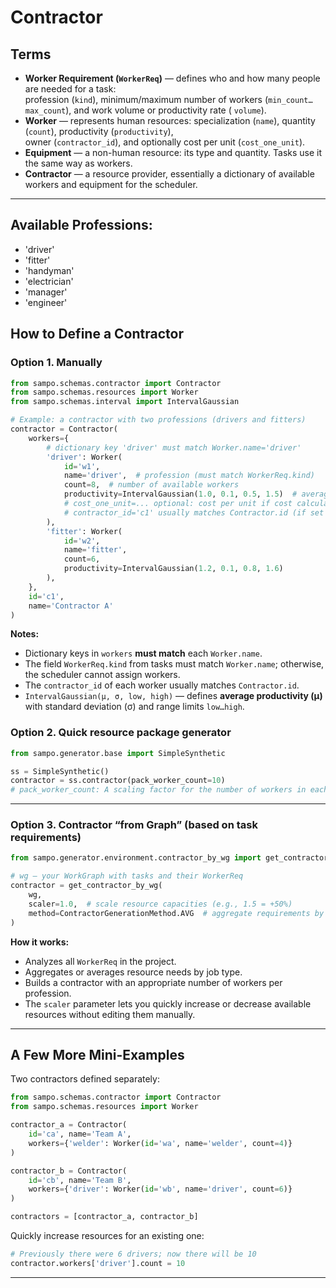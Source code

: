 # Contractor

## Terms

- **Worker Requirement (`WorkerReq`)** — defines who and how many people are needed for a task:  
  profession (`kind`), minimum/maximum number of workers (`min_count…max_count`), and work volume or productivity rate (
  `volume`).
- **Worker** — represents human resources: specialization (`name`), quantity (`count`), productivity (`productivity`),  
  owner (`contractor_id`), and optionally cost per unit (`cost_one_unit`).
- **Equipment** — a non-human resource: its type and quantity. Tasks use it the same way as workers.
- **Contractor** — a resource provider, essentially a dictionary of available workers and equipment for the scheduler.

---

## Available Professions:

- 'driver'
- 'fitter'
- 'handyman'
- 'electrician'
- 'manager'
- 'engineer'

## How to Define a Contractor

### Option 1. Manually

```python
from sampo.schemas.contractor import Contractor
from sampo.schemas.resources import Worker
from sampo.schemas.interval import IntervalGaussian

# Example: a contractor with two professions (drivers and fitters)
contractor = Contractor(
    workers={
        # dictionary key 'driver' must match Worker.name='driver'
        'driver': Worker(
            id='w1',
            name='driver',  # profession (must match WorkerReq.kind)
            count=8,  # number of available workers
            productivity=IntervalGaussian(1.0, 0.1, 0.5, 1.5)  # average productivity with deviation
            # cost_one_unit=... optional: cost per unit if cost calculation is required
            # contractor_id='c1' usually matches Contractor.id (if set manually)
        ),
        'fitter': Worker(
            id='w2',
            name='fitter',
            count=6,
            productivity=IntervalGaussian(1.2, 0.1, 0.8, 1.6)
        ),
    },
    id='c1',
    name='Contractor A'
)
```

**Notes:**

* Dictionary keys in `workers` **must match** each `Worker.name`.
* The field `WorkerReq.kind` from tasks must match `Worker.name`; otherwise, the scheduler cannot assign workers.
* The `contractor_id` of each worker usually matches `Contractor.id`.
* `IntervalGaussian(μ, σ, low, high)` — defines **average productivity (μ)** with standard deviation (σ) and range
  limits `low…high`.

### Option 2. Quick resource package generator

```python
from sampo.generator.base import SimpleSynthetic

ss = SimpleSynthetic()
contractor = ss.contractor(pack_worker_count=10)
# pack_worker_count: A scaling factor for the number of workers in each profession
```

---

### Option 3. Contractor “from Graph” (based on task requirements)

```python
from sampo.generator.environment.contractor_by_wg import get_contractor_by_wg, ContractorGenerationMethod

# wg — your WorkGraph with tasks and their WorkerReq
contractor = get_contractor_by_wg(
    wg,
    scaler=1.0,  # scale resource capacities (e.g., 1.5 = +50%)
    method=ContractorGenerationMethod.AVG  # aggregate requirements by average
)
```

**How it works:**

* Analyzes all `WorkerReq` in the project.
* Aggregates or averages resource needs by job type.
* Builds a contractor with an appropriate number of workers per profession.
* The `scaler` parameter lets you quickly increase or decrease available resources without editing them manually.

---

## A Few More Mini-Examples

Two contractors defined separately:

```python
from sampo.schemas.contractor import Contractor
from sampo.schemas.resources import Worker

contractor_a = Contractor(
    id='ca', name='Team A',
    workers={'welder': Worker(id='wa', name='welder', count=4)}
)

contractor_b = Contractor(
    id='cb', name='Team B',
    workers={'driver': Worker(id='wb', name='driver', count=6)}
)

contractors = [contractor_a, contractor_b]
```

Quickly increase resources for an existing one:

```python
# Previously there were 6 drivers; now there will be 10
contractor.workers['driver'].count = 10
```

---